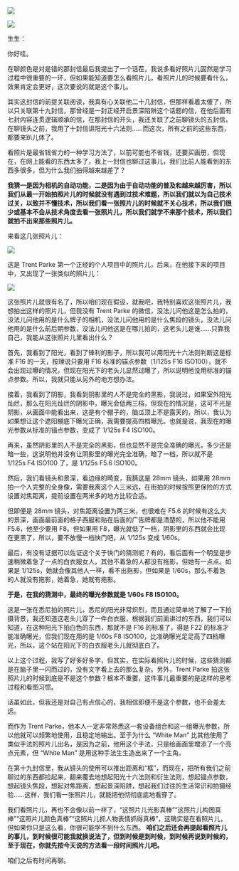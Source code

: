 [![](https://static001.geekbang.org/resource/image/52/97/52d1330a1a0c4587efdb9368c7cc3697.jpg?wh=750x360)](http://time.geekbang.org/column/article/483655)

[![](https://static001.geekbang.org/resource/image/dc/47/dcd1af55baa9cfa596e3d7eb3ea2b847.jpg?wh=750x360)](http://time.geekbang.org/column/article/494153)

生生：

你好哇。

在聊颜色是对是错的那封信最后我提出了一个话茬，我说多看好照片儿固然是学习过程中很重要的一环，但如果能知道要怎么看照片儿，看照片儿的时候要看什么，效果肯定会更好，这次要说的就是这个事儿。

其实这封信的前提关联阅读，我真有心关联他二十几封信，但那样看着太傻了，所以只关联第十九封信，那曾经是一封正经开启景深陷阱这个话题的信，在他后面有七封内容连贯逻辑顺承的信，在那封信的开头，我还关联了之前聊镜头的五封信，在聊镜头之前，我用了十封信讲阳光十六法则……而这次，所有之前的这些东西，都要来趴儿体了。

看照片是最省钱省力的一种学习方法了，以前可能也不省钱，还要买画册，但现在，在网上能看的东西太多了，我上一封信也聊过这事儿，我们比前人能看到的东西多很多，但为什么我们拍得越来越差了？

**我猜一是因为相机的自动功能，二是因为由于自动功能的普及和越来越厉害，所以我们从最一开始拍照片儿的时候就没有遇到过技术难题，所以我们就以为自己技术过关，以致并不懂技术，所以我们看一张照片儿的时候就不关心技术，所以我们很少或基本不会从技术角度去看一张照片儿，所以我们就学不来那个技术，所以我们就拍不出来那些照片儿。**

来看这几张照片儿：

![](https://static001.geekbang.org/resource/image/e9/eb/e939c38b2954f3c73bbd4750efc406eb.jpg?wh=1920x437)

这是 Trent Parke 第一个正经的个人项目中的照片儿，后来，在他接下来的项目中，又出现了一张类似的照片儿：

![](https://static001.geekbang.org/resource/image/4b/c3/4b6fbda0a12fb955539e3b33d59518c3.png?wh=1024x663)

这张照片儿就很有名了，所以咱们现在假设，就我吧，我特别喜欢这张照片儿，我想拍出这样的照片儿，但我没有 Trent Parke 的微信，没法儿问他这是怎么拍的，没法儿问他用的是什么牌子的相机，没法儿问他用的是什么焦段的镜头，没法儿问他用的是什么前后期参数，没法儿问他这是在哪儿拍的，这老头儿是谁……只靠我自己，我能从这张照片儿里看出什么？

首先，我看到了阳光，看到了锋利的影子，所以我可以用阳光十六法则判断这是标准 F16 的一天，按理说只要用 F16 标准的锚点参数（1/125s F16 ISO100），就不会出现过曝的情况，但现在阳光下的老头儿显然过曝了，所以说明他没用标准的锚点参数。所以，我就只能从另外的地方想办法。

接着，我看到了阴影，我看到阴影里的人不是完全的黑影，我说过，如果室外阳光灿烂，那么在阳光灿烂的阴影中，曝光会低两三档，但现在的情况是，这可不光是阴影，从画面中能看出来，这是有个棚子的，脑瓜顶上不是露天的，所以，我认为如果想让这个遮阳棚底下曝光正确，我需要提高四档曝光。也就是说，我现在的曝光参数从标准的锚点参数，变成了 1/125s F4 ISO100。

再来，虽然阴影里的人不是完全的黑影，但也显然不是完全准确的曝光，多少还是暗一些，这说明他并没有让阴影里的曝光完全准确，暗了一档，所以就不是 1/125s F4 ISO100 了，是 1/125s F5.6 ISO100。

然后，我们看镜头和景深，看边缘的畸变，我猜这是 28mm 镜头，如果用 28mm 拍一个人完整的全身像，需要我离这个人三米远，在街拍的时候按照更保险的方式设置对焦距离，提前设置在两米多的地方比较合适。

但即便是 28mm 镜头，对焦距离设置为两三米，也很难在 F5.6 的时候有这么大的景深，画面最前面的格子西服和贴在后面的广告牌都是清楚的，所以他不能用 F5.6，他至少要用 F8。但如果用 F8，曝光就低了一档，阴影里的东西就会比现在更黑了，所以，要不放慢一档快门吧，从 1/125s 变成 1/60s。

最后，有没有证据可以佐证这个关于快门的猜测呢？有的，看后面有一个明显是步速稍微着急了一点的白衣服女人，其他不着急的人都没有拖影，但她有一点点。如果是 1/125s，她就会像其他人一样，看不出拖影，但如果是 1/60s，那么不着急的人就没有拖影，她着急，她就有拖影。

**于是，在我的猜测中，最终的曝光参数就是 1/60s F8 ISO100。**

这是一张在悉尼拍的照片儿，悉尼的阳光非常炽烈，而且通过简单地了解了一下拍摄背景，我还知道这老头儿穿了一件白衣服，根据我们前面讲过的东西，我们可以知道，在这种阳光下拍白色的东西，那就不是 F16 的标准了，得是 F22 的标准才能准确曝光，但我们现在用的是 1/60s F8 ISO100，比准确曝光足足高了四档曝光，所以，这个站在阳光下的白衣服老头儿就彻底白了。

以上这个过程，我写了好多好多字，但其实，在实际看照片儿的时候，这些猜测都是在脑子里一闪而过的，没有文字看上去的那么复杂。另外，Trent Parke 拍这张照片儿的时候到底是不是这个参数？根本不重要，这件事儿最重要的是这样的思考过程和看图习惯。

话虽如此，但我还是对自己有点信心的，我相信即便不是这个参数，也不会差太远。

而作为 Trent Parke，他本人一定非常熟悉这一套设备组合和这一组曝光参数，所以他就可以频繁地使用，且稳定地输出。至于为什么 “White Man” 比其他使用了类似手法的照片儿出名，是因为之前，他用这个手法，只是给画面里增添了一个亮点元素，但 “White Man” 是用这种手法生生造出来了一个主角。

在第十九封信里，我从镜头的使用可以推出距离和“框”，而现在，把所有我们之前聊过的东西都捡起来，翻来覆去地想起阳光十六法则和衍生法则，想起锚点参数，想起镜头焦段，想起对焦距离，想起景深陷阱，想起我们过往的生活常识和拍摄经验……这样，我们看一张照片儿，就能把他彻彻底底地看穿了。

我们看照片儿，再也不会像以前一样了，“这照片儿光影真棒”“这照片儿构图真棒”“这照片儿颜色真棒”“这照片儿抓人物表情抓得真棒”，这确实是在看照片儿，但如果你只是这么看，你很可能学不到什么东西。 **咱们之后还会再提起看照片儿的事儿，到时候很可能我就换说法了，但到时候是到时候，到时候再说到时候的，至于现在，你就先按今天说的方法看一段时间照片儿吧。**

咱们之后有时间再聊。